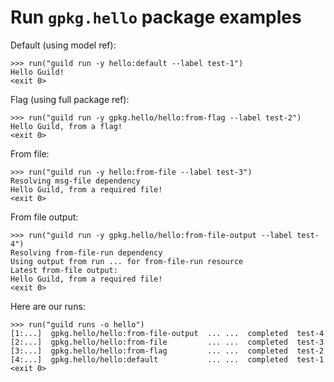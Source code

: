 # Run `gpkg.hello` package examples

Default (using model ref):

    >>> run("guild run -y hello:default --label test-1")
    Hello Guild!
    <exit 0>

Flag (using full package ref):

    >>> run("guild run -y gpkg.hello/hello:from-flag --label test-2")
    Hello Guild, from a flag!
    <exit 0>

From file:

    >>> run("guild run -y hello:from-file --label test-3")
    Resolving msg-file dependency
    Hello Guild, from a required file!
    <exit 0>

From file output:

    >>> run("guild run -y gpkg.hello/hello:from-file-output --label test-4")
    Resolving from-file-run dependency
    Using output from run ... for from-file-run resource
    Latest from-file output:
    Hello Guild, from a required file!
    <exit 0>

Here are our runs:

    >>> run("guild runs -o hello")
    [1:...]  gpkg.hello/hello:from-file-output  ... ...  completed  test-4
    [2:...]  gpkg.hello/hello:from-file         ... ...  completed  test-3
    [3:...]  gpkg.hello/hello:from-flag         ... ...  completed  test-2
    [4:...]  gpkg.hello/hello:default           ... ...  completed  test-1
    <exit 0>
